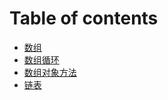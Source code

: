 # Table of contents

* [数组](README.md)
* [数组循环](untitled-1.md)
* [数组对象方法](shu-zu-dui-xiang.md)
* [链表](lian-biao.md)

